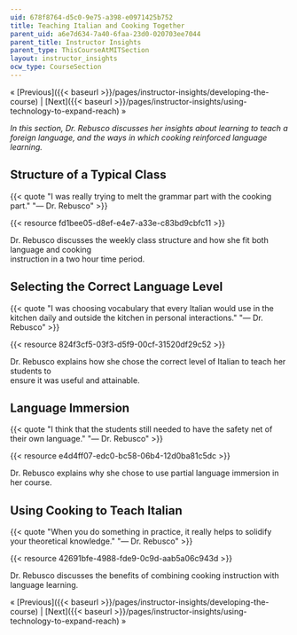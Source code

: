 ```yaml
---
uid: 678f8764-d5c0-9e75-a398-e0971425b752
title: Teaching Italian and Cooking Together
parent_uid: a6e7d634-7a40-6faa-23d0-020703ee7044
parent_title: Instructor Insights
parent_type: ThisCourseAtMITSection
layout: instructor_insights
ocw_type: CourseSection
---
```


« [Previous]({{< baseurl >}}/pages/instructor-insights/developing-the-course) | [Next]({{< baseurl >}}/pages/instructor-insights/using-technology-to-expand-reach) »

_In this section, Dr. Rebusco discusses her insights about learning to teach a foreign language, and the ways in which cooking reinforced language learning._

Structure of a Typical Class
----------------------------

{{< quote "I was really trying to melt the grammar part with the cooking part." "— Dr. Rebusco" >}}

{{< resource fd1bee05-d8ef-e4e7-a33e-c83bd9cbfc11 >}}

Dr. Rebusco discusses the weekly class structure and how she fit both language and cooking  
instruction in a two hour time period.

Selecting the Correct Language Level
------------------------------------

{{< quote "I was choosing vocabulary that every Italian would use in the kitchen daily and outside the kitchen in personal interactions." "— Dr. Rebusco" >}}

{{< resource 824f3cf5-03f3-d5f9-00cf-31520df29c52 >}}

Dr. Rebusco explains how she chose the correct level of Italian to teach her students to  
ensure it was useful and attainable.

Language Immersion
------------------

{{< quote "I think that the students still needed to have the safety net of their own language." "— Dr. Rebusco" >}}

{{< resource e4d4ff07-edc0-bc58-06b4-12d0ba81c5dc >}}

Dr. Rebusco explains why she chose to use partial language immersion in  
her course.

Using Cooking to Teach Italian
------------------------------

{{< quote "When you do something in practice, it really helps to solidify your theoretical knowledge." "— Dr. Rebusco" >}}

{{< resource 42691bfe-4988-fde9-0c9d-aab5a06c943d >}}

Dr. Rebusco discusses the benefits of combining cooking instruction with  
language learning.

« [Previous]({{< baseurl >}}/pages/instructor-insights/developing-the-course) | [Next]({{< baseurl >}}/pages/instructor-insights/using-technology-to-expand-reach) »